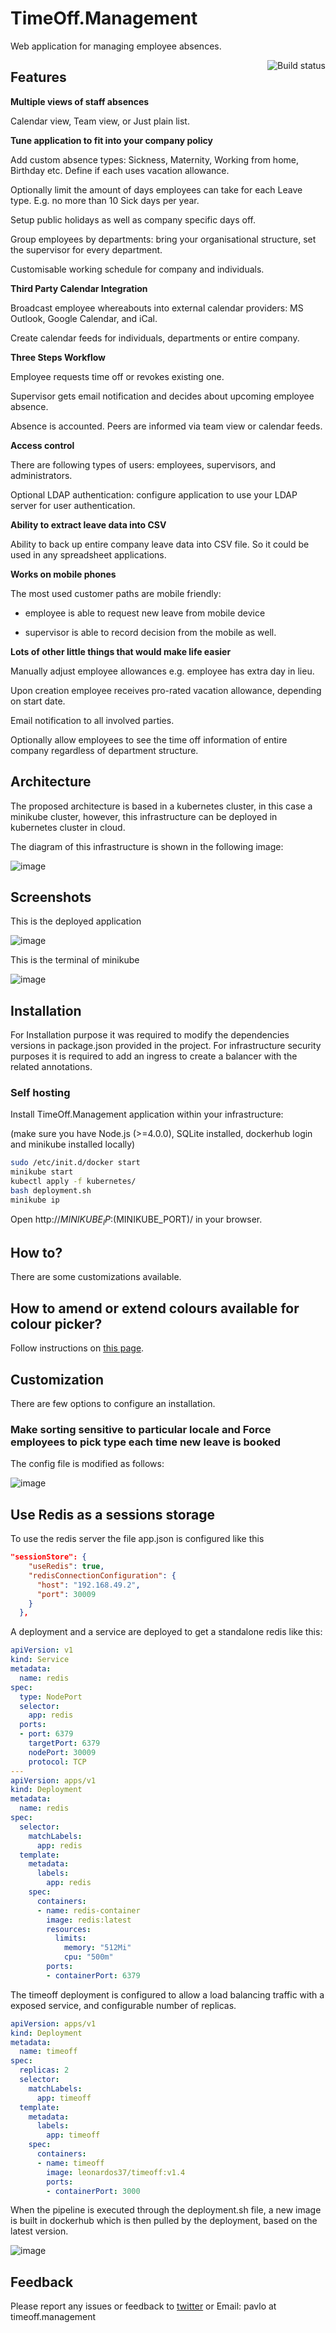 
# TimeOff.Management

Web application for managing employee absences.

<a href="https://travis-ci.org/timeoff-management/timeoff-management-application"><img align="right" src="https://travis-ci.org/timeoff-management/timeoff-management-application.svg?branch=master" alt="Build status" /></a>

## Features

**Multiple views of staff absences**

Calendar view, Team view, or Just plain list.

**Tune application to fit into your company policy**

Add custom absence types: Sickness, Maternity, Working from home, Birthday etc. Define if each uses vacation allowance.

Optionally limit the amount of days employees can take for each Leave type. E.g. no more than 10 Sick days per year.

Setup public holidays as well as company specific days off.

Group employees by departments: bring your organisational structure, set the supervisor for every department.

Customisable working schedule for company and individuals.

**Third Party Calendar Integration**

Broadcast employee whereabouts into external calendar providers: MS Outlook, Google Calendar, and iCal.

Create calendar feeds for individuals, departments or entire company.

**Three Steps Workflow**

Employee requests time off or revokes existing one.

Supervisor gets email notification and decides about upcoming employee absence.

Absence is accounted. Peers are informed via team view or calendar feeds.

**Access control**

There are following types of users: employees, supervisors, and administrators.

Optional LDAP authentication: configure application to use your LDAP server for user authentication.

**Ability to extract leave data into CSV**

Ability to back up entire company leave data into CSV file. So it could be used in any spreadsheet applications.

**Works on mobile phones**

The most used customer paths are mobile friendly:

* employee is able to request new leave from mobile device

* supervisor is able to record decision from the mobile as well.

**Lots of other little things that would make life easier**

Manually adjust employee allowances
e.g. employee has extra day in lieu.

Upon creation employee receives pro-rated vacation allowance, depending on start date.

Email notification to all involved parties.

Optionally allow employees to see the time off information of entire company regardless of department structure.

## Architecture

The proposed architecture is based in a kubernetes cluster, in this case a minikube cluster, however, this infrastructure can be deployed in kubernetes cluster in cloud.

The diagram of this infrastructure is shown in the following image:

![image](https://user-images.githubusercontent.com/17441125/226503549-80bb0e73-7f19-4f24-bf32-3fbe20418136.png)


## Screenshots

This is the deployed application 

![image](https://user-images.githubusercontent.com/17441125/226500543-405f3720-1b0d-4179-a30f-4edccef9ec02.png)

This is the terminal of minikube 

![image](https://user-images.githubusercontent.com/17441125/226500683-362e3faf-c15f-45e4-bf0f-52d2024689f8.png)

## Installation

For Installation purpose it was required to modify the dependencies versions in package.json provided in the project. For infrastructure security purposes it is required to add an ingress to create a balancer with the related annotations.

### Self hosting

Install TimeOff.Management application within your infrastructure:

(make sure you have Node.js (>=4.0.0), SQLite installed, dockerhub login and minikube installed locally)

```bash
sudo /etc/init.d/docker start
minikube start
kubectl apply -f kubernetes/
bash deployment.sh
minikube ip
```
Open http://${MINIKUBE_IP}:$(MINIKUBE_PORT)/ in your browser.

## How to?

There are some customizations available.

## How to amend or extend colours available for colour picker?
Follow instructions on [this page](docs/extend_colors_for_leave_type.md).

## Customization

There are few options to configure an installation.

### Make sorting sensitive to particular locale and Force employees to pick type each time new leave is booked

The config file is modified as follows:

![image](https://user-images.githubusercontent.com/17441125/226501670-3619d3fc-02c0-4eb6-82c0-6729fff5853c.png)

## Use Redis as a sessions storage

To use the redis server the file app.json is configured like this
```json
"sessionStore": {
    "useRedis": true,
    "redisConnectionConfiguration": {
      "host": "192.168.49.2",
      "port": 30009
    }
  },
```
A deployment and a service are deployed to get a standalone redis like this:

```yaml
apiVersion: v1
kind: Service
metadata:
  name: redis
spec:
  type: NodePort
  selector:
    app: redis
  ports:
  - port: 6379
    targetPort: 6379
    nodePort: 30009
    protocol: TCP
---
apiVersion: apps/v1
kind: Deployment
metadata:
  name: redis
spec:
  selector:
    matchLabels:
      app: redis
  template:
    metadata:
      labels:
        app: redis
    spec:
      containers:
      - name: redis-container
        image: redis:latest
        resources:
          limits:
            memory: "512Mi"
            cpu: "500m"
        ports:
        - containerPort: 6379
```

The timeoff deployment is configured to allow a load balancing traffic with a exposed service, and configurable number of replicas.
```yaml
apiVersion: apps/v1
kind: Deployment
metadata:
  name: timeoff
spec:
  replicas: 2
  selector:
    matchLabels:
      app: timeoff
  template:
    metadata:
      labels:
        app: timeoff
    spec:
      containers:
      - name: timeoff
        image: leonardos37/timeoff:v1.4
        ports:
        - containerPort: 3000
```

When the pipeline is executed through the deployment.sh file, a new image is built in dockerhub which is then pulled by the deployment, based on the latest version.

![image](https://user-images.githubusercontent.com/17441125/226502442-64d5ec52-2418-48e4-9323-f2914f37b879.png)



## Feedback

Please report any issues or feedback to <a href="https://twitter.com/FreeTimeOffApp">twitter</a> or Email: pavlo at timeoff.management

